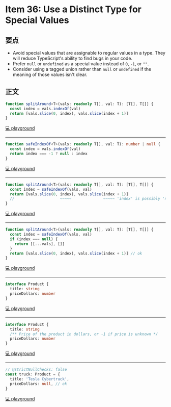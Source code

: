# Item 36: Use a Distinct Type for Special Values

## 要点

- Avoid special values that are assignable to regular values in a type. They will reduce TypeScript's ability to find bugs in your code.
- Prefer `null` or `undefined` as a special value instead of `0`, `-1`, or `""`.
- Consider using a tagged union rather than `null` or `undefined` if the meaning of those values isn't clear.

## 正文

```ts
function splitAround<T>(vals: readonly T[], val: T): [T[], T[]] {
  const index = vals.indexOf(val)
  return [vals.slice(0, index), vals.slice(index + 1)]
}
```

[💻 playground](https://www.typescriptlang.org/play/?ts=5.4.5#code/GYVwdgxgLglg9mABAZwA4BsZQIICc7gAmAPACoB8AFAG4CG6yAXIrgKa2ELoCeipA2gF0ANIjrpmpAJTN+AkXyGDEAbwBQiRBATIoiGGEKsAHogC8Y+sgB0Bo8YDywGvSkBuDS1ZQQuJP3EbZEwIVkoABlE7EylRQOtgmFDKaOMAagBGKUEPAF81IA)

---

```ts
function safeIndexOf<T>(vals: readonly T[], val: T): number | null {
  const index = vals.indexOf(val)
  return index === -1 ? null : index
}
```

[💻 playground](https://www.typescriptlang.org/play/?ts=5.4.5#code/GYVwdgxgLglg9mABAZwIbAKYEkwBMMAeA8sADwAqAfABQBuqANsgFyIBOGquCDAnouQDaAXQA0ieg1bkAlKzAgAtgCMMbRAB9EChg0QBvAFCJEEBMiiIYeQogC8ExsgB01-MWB1GMgNzH2GFAgbEhutnYRiAC0AIyIAPzaILqIrGEEfgC+hkA)

---

```ts
function splitAround<T>(vals: readonly T[], val: T): [T[], T[]] {
  const index = safeIndexOf(vals, val)
  return [vals.slice(0, index), vals.slice(index + 1)]
  //                    ~~~~~              ~~~~~ 'index' is possibly 'null'
}
```

[💻 playground](https://www.typescriptlang.org/play/?ts=5.4.5#code/GYVwdgxgLglg9mABAZwIbAKYEkwBMMAeA8sADwAqAfABQBuqANsgFyIBOGquCDAnouQDaAXQA0ieg1bkAlKzAgAtgCMMbRAB9EChg0QBvAFCJEEBMiiIYeQogC8ExsgB01-MWB1GMgNzH2GFAgbEhutnYRiAC0AIyIAPzaILqIrGEEfgC+hqCQsAgoAA4MMFAAgmxw4LgUNJIsAVw8-EJijlICcoiCreKtwgb+ZmAWVjYE9ijo2OMkXkzikr7+HEEh3fXOyCUQGNQADOLpMotOWzt76QDUMTLCfiYA9I8mr2-vHwB+398ff4g-X4AcnSQKsyEQhTgyGQMGUfEQQJ0DCBhmyQA)

---

```ts
function splitAround<T>(vals: readonly T[], val: T): [T[], T[]] {
  const index = safeIndexOf(vals, val)
  if (index === null) {
    return [[...vals], []]
  }
  return [vals.slice(0, index), vals.slice(index + 1)] // ok
}
```

[💻 playground](https://www.typescriptlang.org/play/?ts=5.4.5#code/GYVwdgxgLglg9mABAZwIbAKYEkwBMMAeA8sADwAqAfABQBuqANsgFyIBOGquCDAnouQDaAXQA0ieg1bkAlKzAgAtgCMMbRAB9EChg0QBvAFCJEEBMiiIYeQogC8ExsgB01-MWB1GMgNzH2GFAgbEhutnYRiAC0AIyIAPzaILqIrGEEfgC+hqCQsAgoAA4MMFAAgmxw4LgUNJIsAVw8-EJijlICcoiCreKtwgb+ZmAWVjYE9ijo2OMkXkzikr7+MMCI1On2kToMMoMmJhxBId2Czuf1bSLCfibZh4HBSIL1zsglEBjUAAzi6TKLJxvD5fdIAahiMhuJgA9DDEHAANaGbJAA)

---

```ts
interface Product {
  title: string
  priceDollars: number
}
```

[💻 playground](https://www.typescriptlang.org/play/?ts=5.4.5#code/GYVwdgxgLglg9mABAZwIbAKYEkwBMMAeA8sADwAqAfABQBuqANsgFyIBOGquCDAnouQDaAXQA0ieg1bkAlKzAgAtgCMMbRAB9EChg0QBvAFCJEEBMiiIYeQogC8ExsgB01-MWB1GMgNzH2GFAgbEhutnYRiAC0AIyIAPzaILqIrGEEfgC+htZQasCoEBiIAApscLgg0Ab+sFAMGKwWbNYA5n4mAA4tRQAicLqobCxJKmpZhkA)

---

```ts
interface Product {
  title: string
  /** Price of the product in dollars, or -1 if price is unknown */
  priceDollars: number
}
```

[💻 playground](https://www.typescriptlang.org/play/?ts=5.4.5#code/JYOwLgpgTgZghgYwgAgApQPYBMCuCzIDeAUMsmMGADYQBcyAzmFKAOYDcpyA9AFS9oWSZBhjkAFigAOmXPmShkWDFSpwoDADQioyALQBGBWJnBhwBshwgA1iAwB3EMl7cuppABEVajfRA4ALYARtCcAL7EQA)

---

```ts
// @strictNullChecks: false
const truck: Product = {
  title: 'Tesla Cybertruck',
  priceDollars: null, // ok
}
```

[💻 playground](https://www.typescriptlang.org/play/?ts=5.4.5&strictNullChecks=false#code/JYOwLgpgTgZghgYwgAgApQPYBMCuCzIDeAUMsmMGADYQBcyAzmFKAOYDcpyA9AFS9oWSZBhjkAFigAOmXPmShkWDFSpwoDADQioyALQBGBWJnBhwBshwgA1iAwB3EMl7cuppABEVajfRA4ALYARtCcAL7E3NzIAAJMQmAAcjiqAMKSCDYM9PBUDBDECBggTORQeDb06Nh4BAC8RFwU1HTIAOQAKhAMashpAJ6hUMyV7ZruQhDequo5yAGq2jwxGDbE4ZxAA)
